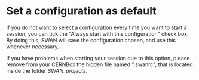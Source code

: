 # Set a configuration as default

If you do not want to select a configuration every time you want to start a session, you can tick the 
"Always start with this configuration" check box. By doing this, SWAN will save the configuration chosen, and use this
whenever necessary.

If you have problems when starting your session due to this option, please remove from your CERNBox the hidden file named
".swanrc", that is located inside the folder _SWAN_projects_.